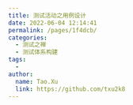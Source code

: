 ```yaml
---
title: 测试活动之用例设计
date: 2022-06-04 12:14:41
permalink: /pages/1f4dcb/
categories:
  - 测试之禅
  - 测试体系构建
tags:
  - 
author: 
  name: Tao.Xu
  link: https://github.com/txu2k8
---
```

